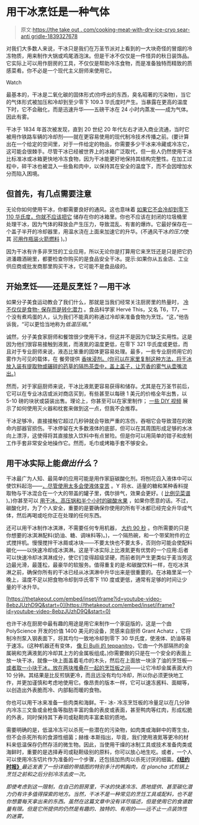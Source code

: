 # 用干冰烹饪是一种气体

> 原文:[https://the take out . com/cooking-meat-with-dry-ice-cryo sear-anti gridle-1839327678](https://thetakeout.com/cooking-meat-with-dry-ice-cryosear-antigriddle-1839327678)

对我们大多数人来说，干冰只是我们在万圣节派对上看到的一大块奇怪的冒烟的冷冻物质，用来制作大锅或鸡尾酒泡沫。但是干冰不仅仅是一件怪异的秋日装饰品。它实际上可以用作厨房的工具，不仅仅是帮助冷冻食物，而是准备独特而精致的质感菜肴。你不必是一个现代主义厨师来使用它。

Watch

最基本的，干冰是二氧化碳的固体形式(你呼出的东西，臭名昭著的污染物)，当它的气体形式被加压和冷却到至少零下 109.3 华氏度时产生。当暴露在更高的温度下时，它不会融化，而是迅速升华——五磅干冰在 24 小时内蒸发——成为气体。因此有雾。

干冰于 1834 年首次被发现，直到 20 世纪 20 年代左右才进入商业流通，当时它被用作铁路车辆的冷却剂——就在更容易使用的现代制冷技术传播之前。(要计算出在一个给定的空间里，对于一件给定的物品，你需要多少干冰来冷藏或冷冻它，这可能会很棘手。尽管干冰已经被世界上的冰箱广泛取代，但一些人仍然使用干冰比标准冰或冰箱更快地冷冻食物，因为干冰能更好地保持其结构完整性。在加工过程中，碎干冰也被混入一些鱼和肉中，以保持其在安全的温度下，而不会因增加水分而陷入困境。

## 但首先，有几点需要注意

无论你如何使用干冰，你都需要良好的通风。这也意味着 [如果它不会冷却到零下 110 华氏度，你就不应该把它](https://www.thekitchn.com/5-mistakes-to-avoid-when-using-dry-ice-236784) 储存在你的冰箱里。你也不应该在封闭的垃圾桶里处理干冰，因为气体的释放会产生压力，导致混乱、有害的爆炸。它最好保存在一个盖子半开的冷却器里，用温水浇在上面来加速它的升华。(不通风干冰*的压力*使其 [可用作瓶装火箭燃料](http://kidspressmagazine.com/kids-activities/activities/classroom-teachers-resources/dry-ice-rockets.html) )。)

因为干冰有许多非烹饪的工业应用，所以无论你是打算用它来烹饪还是只是把它扔进潘趣酒碗里，都要检查你购买的是食品安全干冰。提示:如果你从五金店、工业供应商或批发商那里购买干冰，它可能不是食品级的。

## 开始烹饪——还是反烹饪？—用干冰

如果分子美食运动教会了我们什么，那就是当我们经常关注厨房里的热量时， [冷不仅仅是食物- 保存而是转化潜力](https://www.scientificamerican.com/article/cryogenic-cooking/) 。食品科学家 Hervé This，又名 T6，T7，一个没有煮鸡蛋的人，认为我们不能真的称通过冷却来准备食物为烹饪。“这，”他告诉我，“可以更恰当地称为*低温压缩*。”

诚然，分子美食家厨师和餐馆很少使用干冰，但这并不是因为它缺乏实用性。这是因为他们很容易接触到液氮，而液氮的温度更低，在零下 321 华氏度或更低，而且对于专业厨师来说，液态比笨重的固体更容易处理。最多，一些专业厨师用它的雾作为可见的载体，在 餐旁提供 [香味浸剂。(你可以在家里复制这种方法，将干冰放入装有提取物或碾碎的药草的隔热茶壶中，盖上盖子，让芳香的雾气从壶嘴流出。)](https://www.escoffier.edu/blog/culinary-arts/interesting-uses-for-dry-ice/) 

然而，对于家庭厨师来说，干冰比液氮更容易获得和储存。尤其是在万圣节前后，它可以在专业冰店或派对商店买到，有些甚至以每磅 1 美元的价格全年出售，以 5-10 磅的块状或袋装出售。理论上，你甚至可以在家里制作； [一些 DIY 视频](https://gizmodo.com/how-to-make-dry-ice-at-home-5982730) 展示了如何使用灭火器和枕套来做到这一点，但我不会推荐。

干冰足够冷，直接接触它超过几秒钟就会导致严重的冻伤，吞咽它会导致潜在的致命内部器官损伤。干冰停留在大多数液体的底部，但可以在其周围形成足够的水冰向上漂浮，这使得将其直接放入饮料中有点冒险。但是你可以用简单的钳子和皮制工作手套非常安全地操作它。然而，毛巾或烤箱手套不够安全。

## 用干冰实际上能*做出什么*？

干冰最广为人知、最简单的应用可能是用作家庭碳酸化剂。将刨花舀入液体中可以使饮料起泡——[，尽管使用太多会使液体变苦](http://www.fooducation.org/2008/07/can-dry-ice-be-food.html) 。Y 将水、适量的糖和某种香料提取物与干冰混合在一个大的带盖的罐子里，偶尔排气，效果会更好。( [比例见菜谱](https://www.allrecipes.com/recipe/43309/homemade-root-beer/) )。)你甚至可以 [用干冰、高压锅和半个小时的碳酸水果](http://plentifulpearrecipes.com/2015/03/26/using-dry-ice-to-cook-your-next-meal/) ，如果你愿意的话。不过，碳酸化时，为了个人安全，重要的是要确保你使用的所有干冰都已经完全升华成气体，然后再喝或吃你正在处理的任何东西。

还可以用干冰制作冰淇淋，不需要任何专用机器， [大约 90 秒](https://www.independent.co.uk/life-style/gadgets-and-tech/features/cooking-up-a-storm-heston-blumenthals-first-masterclass-803429.html) 。你所需要的只是你想要的冰淇淋配料(奶油、糖、调味料等)。)，一个隔热碗，和一个带桨附件的立式搅拌机。慢慢搅拌干冰屑或冰块——不要太快也不要太多，否则你可能会使配料碳化——以快速冷却成冰淇淋。这是干冰实际上比液氮更有优势的一个应用:后者可以快速冷却冰淇淋成分，使它们变得超级坚硬，而前者则产生更类似于麦当劳这边最光滑，最蓬松，最豪华的软服务。值得重复的是:和碳酸饮料一样，在吃冰淇淋之前，确保你所有的干冰已经从冰淇淋中升华出来是很重要的。在冰箱里呆一个晚上，温度不足以把食物冷却到华氏零下 110 度或更低，通常有足够的时间让少量的干冰升华。

 [https://thetakeout.com/embed/inset/iframe?id=youtube-video-8ebzJUzhD9Q&start=0](https://thetakeout.com/embed/inset/iframe?id=youtube-video-8ebzJUzhD9Q&start=0) 

也许干冰在厨房中最有趣的用途是用它来制作一个家庭版的，这是一个由 PolyScience 开发的价值 1400 美元的设备，灵感来自厨师 Grant Achatz ，它将制冷剂泵入钢表面下，将其均匀一致地冷却到零下 30 华氏度，使液体、奶油等易于速冻。(这种机器还有变体， [像 El Bulli 的 teppanitro](https://www.chowhound.com/food-news/53563/flash-frozen-hot-chocolate/)，它由一个外部隔热的金属碗和充满液氮的冷却其上方的金属板组成。)你需要做的只是在一个安全的表面上放一块干冰，就像一块上面盖着毛巾的木头，然后在上面放一块涂了油的烹饪板— [或者取一小块干冰，放在两块堆叠在一起的烹饪板之间](https://www.instructables.com/id/DIY-Anti-Griddle/)——让它冷却金属表面大约 10 分钟。其结果是比反煎锅更冷，而且远没有均匀冷却，所以你必须更快地工作，并更加谨慎和考虑地使用它。像昂贵的版本一样，它可以速冻酱料、面糊等，以创造出外表脆而冷、内部黏而暖的食物。

你也可以用干冰来准备一些肉类和海鲜。干- 冰- 冷冻烹饪板的冷量足以在几分钟内冷冻三文鱼或金枪鱼等脂肪丰富的鱼的表皮或表面，甚至鸭肉等红肉，形成松脆的外表，同时保持其下寿司或鞑靼肉丰富柔软的质地。

需要明确的是，低温冷冻可以杀死一些潜在的污染物，如肉类或海鲜中的寄生虫，但不会杀死所有的食源性细菌；赫维·本斯指出，毕竟，我们使用液氮等更冷的材料来低温保存仍然存活的微生物。因此，当使用干燥的冰制工具或技术准备肉类或海鲜时，重要的是选择寿司或鞑靼级别的原料，你可以放心地生吃。或者，一个人可以使用冷冻切片作为准备的一个步骤，还包括加热肉以杀死讨厌的细菌。[**《纽约时报》**](http://graphics8.nytimes.com/packages/pdf/science/Cryosear_Duck.pdf)*最近发表了一份详细的带插图的特别多汁的鸭胸肉，在 plancha 式煎锅上烹饪之前和之后分别冷冻去皮一次。* 

*即使考虑到这一限制，在自己的厨房里，干冰的快速冷冻、质地提供、甚至碳化潜力仍有许多值得探索的地方。当然，干冰不是一种常见的烹饪工具或配料，也不是你想要每天拿出来的东西。虽然在这篇文章中没有详尽描述，但是使用它的食谱数量有限。但是它所提供的仍然是有趣的、独特的、有用的——远不止一点装饰性的迷雾。*